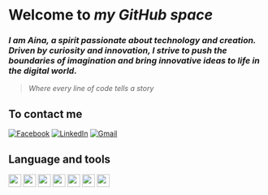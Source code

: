 # Welcome to _my GitHub space_  
### _I am Aina, a spirit passionate about technology and creation. Driven by curiosity and innovation, I strive to push the boundaries of imagination and bring innovative ideas to life in the digital world._
> _Where every line of code tells a story_
## To contact me
[![Facebook](https://img.icons8.com/color/48/000000/facebook.png)](https://www.facebook.com/profile.php?id=100009358777649)
[![LinkedIn](https://img.icons8.com/color/48/000000/linkedin.png)](https://www.linkedin.com/in/ny-aina-andriaharisoa-219b96292)
[![Gmail](https://img.icons8.com/color/48/000000/gmail.png)](mailto:anunnakiaina@gmail.com)  
## Language and tools  
<a href="https://developer.mozilla.org/en-US/docs/Web/JavaScript"><img src="https://img.icons8.com/color/48/000000/javascript.png" width="25px"></a>
<a href="https://www.java.com/"><img src="https://img.icons8.com/color/48/000000/java-coffee-cup-logo.png" width="25px"></a>
<a href="https://code.visualstudio.com/"><img src="https://img.icons8.com/color/48/000000/visual-studio-code-2019.png" width="25px"></a>
<a href="https://developer.mozilla.org/en-US/docs/Web/HTML"><img src="https://img.icons8.com/color/48/000000/html-5.png" width="25px"></a>
<a href="https://developer.mozilla.org/en-US/docs/Web/CSS"><img src="https://img.icons8.com/color/48/000000/css3.png" width="25px"></a>
<a href="https://docs.microsoft.com/en-us/dotnet/csharp/"><img src="https://img.icons8.com/color/48/000000/c-sharp-logo.png" width="25px"></a>
<a href="https://www.python.org/"><img src="https://img.icons8.com/color/48/000000/python.png" width="25px"></a>
